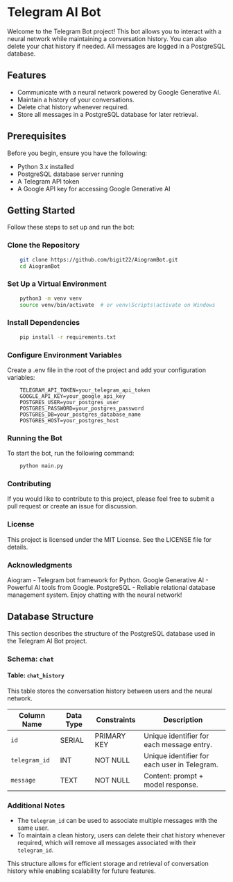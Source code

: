 ﻿# Telegram AI Bot

Welcome to the Telegram Bot project! This bot allows you to interact with a neural network while maintaining a conversation history. You can also delete your chat history if needed. All messages are logged in a PostgreSQL database.

## Features

- Communicate with a neural network powered by Google Generative AI.
- Maintain a history of your conversations.
- Delete chat history whenever required.
- Store all messages in a PostgreSQL database for later retrieval.

## Prerequisites

Before you begin, ensure you have the following:

- Python 3.x installed
- PostgreSQL database server running
- A Telegram API token
- A Google API key for accessing Google Generative AI

## Getting Started

Follow these steps to set up and run the bot:

### Clone the Repository

```bash
    git clone https://github.com/bigit22/AiogramBot.git
    cd AiogramBot
```

### Set Up a Virtual Environment
```bash
    python3 -m venv venv
    source venv/bin/activate  # or venv\Scripts\activate on Windows
```

### Install Dependencies

```bash
    pip install -r requirements.txt
```

### Configure Environment Variables
Create a .env file in the root of the project and add your configuration variables:

```
    TELEGRAM_API_TOKEN=your_telegram_api_token
    GOOGLE_API_KEY=your_google_api_key
    POSTGRES_USER=your_postgres_user
    POSTGRES_PASSWORD=your_postgres_password
    POSTGRES_DB=your_postgres_database_name
    POSTGRES_HOST=your_postgres_host
```

### Running the Bot
To start the bot, run the following command:

```bash
    python main.py
```
### Contributing
If you would like to contribute to this project, please feel free to submit a pull request or create an issue for discussion.

### License
This project is licensed under the MIT License. See the LICENSE file for details.

### Acknowledgments
Aiogram - Telegram bot framework for Python.
Google Generative AI - Powerful AI tools from Google.
PostgreSQL - Reliable relational database management system.
Enjoy chatting with the neural network!

## Database Structure
This section describes the structure of the PostgreSQL database used in the Telegram AI Bot project.

### Schema: `chat`

#### Table: `chat_history`

This table stores the conversation history between users and the neural network.

| Column Name   | Data Type | Constraints         | Description                                  |
|---------------|-----------|---------------------|----------------------------------------------|
| `id`          | SERIAL    | PRIMARY KEY         | Unique identifier for each message entry.    |
| `telegram_id` | INT       | NOT NULL            | Unique identifier for each user in Telegram. |
| `message`     | TEXT      | NOT NULL            | Content: prompt + model response.            |

### Additional Notes
- The `telegram_id` can be used to associate multiple messages with the same user.
- To maintain a clean history, users can delete their chat history whenever required, which will remove all messages associated with their `telegram_id`.

This structure allows for efficient storage and retrieval of conversation history while enabling scalability for future features.
